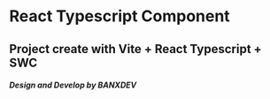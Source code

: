 # React Typescript Component

## Project create with Vite + React Typescript + SWC

##### Design and Develop by BANXDEV
